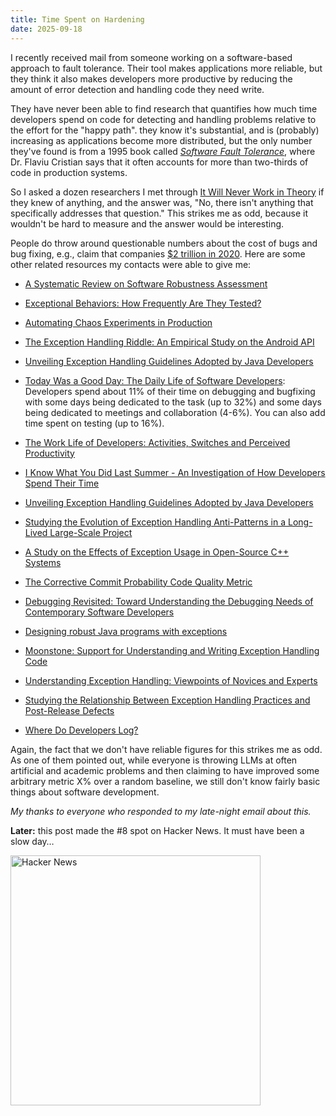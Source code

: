 ```yaml
---
title: Time Spent on Hardening
date: 2025-09-18
---
```


I recently received mail from someone working on a software-based approach to fault tolerance.
Their tool makes applications more reliable,
but they think it also makes developers more productive
by reducing the amount of error detection and handling code they need write.

They have never been able to find research
that quantifies how much time developers spend on code for detecting and handling problems
relative to the effort for the "happy path".
they know it's substantial,
and is (probably) increasing as applications become more distributed,
but the only number they've found is from a 1995 book called
*[Software Fault Tolerance](https://isbnsearch.org/isbn/9780471950684)*,
where Dr. Flaviu Cristian says that it often accounts for more than two-thirds of code in production systems.

So I asked a dozen researchers I met through [It Will Never Work in Theory](https://neverworkintheory.org)
if they knew of anything,
and the answer was, "No, there isn't anything that specifically addresses that question."
This strikes me as odd,
because it wouldn't be hard to measure
and the answer would be interesting.

People do throw around questionable numbers about the cost of bugs and bug fixing,
e.g., claim that companies [$2 trillion in 2020](https://www.it-cisq.org/cisq-files/pdf/CPSQ-2020-report.pdf).
Here are some other related resources my contacts were able to give me:

-   [A Systematic Review on Software Robustness Assessment](https://dl.acm.org/doi/10.1145/3448977)

-   [Exceptional Behaviors: How Frequently Are They Tested?](https://conf.researchr.org/details/ast-2025/ast-2025-papers/9/Exceptional-Behaviors-How-Frequently-Are-They-Tested-)

-   [Automating Chaos Experiments in Production](https://dl.acm.org/doi/10.1109/ICSE-SEIP.2019.00012)

-   [The Exception Handling Riddle: An Empirical Study on the Android API](https://www.sciencedirect.com/science/article/abs/pii/S0164121218300724)

-   [Unveiling Exception Handling Guidelines Adopted by Java Developers](https://ctreude.ca/wp-content/uploads/2019/01/saner19.pdf)

-   [Today Was a Good Day: The Daily Life of Software Developers](https://ieeexplore.ieee.org/document/8666786):
    Developers spend about 11% of their time on debugging and bugfixing
    with some days being dedicated to the task (up to 32%)
    and some days being dedicated to meetings and collaboration (4-6%).
    You can also add time spent on testing (up to 16%).

-   [The Work Life of Developers: Activities, Switches and Perceived Productivity](https://ieeexplore.ieee.org/document/7829407)

-   [I Know What You Did Last Summer - An Investigation of How Developers Spend Their Time](https://ieeexplore.ieee.org/document/7181430)

-   [Unveiling Exception Handling Guidelines Adopted by Java Developers](https://arxiv.org/abs/1901.08718)

-   [Studying the Evolution of Exception Handling Anti-Patterns in a Long-Lived Large-Scale Project](https://journal-bcs.springeropen.com/articles/10.1186/s13173-019-0095-5)

-   [A Study on the Effects of Exception Usage in Open-Source C++ Systems](https://plg.uwaterloo.ca/~migod/papers/2019/scam19.pdf)

-   [The Corrective Commit Probability Code Quality Metric](https://arxiv.org/abs/2007.10912)

-   [Debugging Revisited: Toward Understanding the Debugging Needs of Contemporary Software Developers](https://ieeexplore.ieee.org/document/6681382)

-   [Designing robust Java programs with exceptions](https://dl.acm.org/doi/abs/10.1145/355045.355046)

-   [Moonstone: Support for Understanding and Writing Exception Handling Code](https://marybethkery.com/projects/ErrorHandling/kistner_vlhcc17.pdf)

-   [Understanding Exception Handling: Viewpoints of Novices and Experts](https://ieeexplore.ieee.org/document/5383375)

-   [Studying the Relationship Between Exception Handling Practices and Post-Release Defects](https://dl.acm.org/doi/10.1145/3196398.3196435)

-   [Where Do Developers Log?](https://www.microsoft.com/en-us/research/wp-content/uploads/2016/07/ICSE-2014-SEIP-Where-Do-Developers-Log-An-Empirical-Study-on-Logging-Practices-in-Industry.pdf)

Again,
the fact that we don't have reliable figures for this strikes me as odd.
As one of them pointed out,
while everyone is throwing LLMs at often artificial and academic problems
and then claiming to have improved some arbitrary metric X% over a random baseline,
we still don't know fairly basic things about software development.

*My thanks to everyone who responded to my late-night email about this.*

**Later:**
this post made the #8 spot on Hacker News.
It must have been a slow day…

<a href="@/files/2025/hacker-news-hardening.png"><img src="@/files/2025/hacker-news-hardening.png" alt="Hacker News" width="400px"></a>
